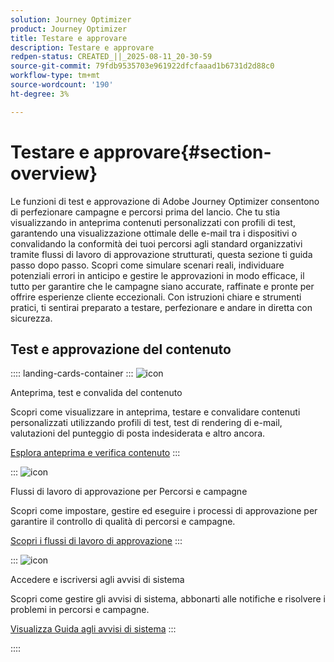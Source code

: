 ```yaml
---
solution: Journey Optimizer
product: Journey Optimizer
title: Testare e approvare
description: Testare e approvare
redpen-status: CREATED_||_2025-08-11_20-30-59
source-git-commit: 79fdb9535703e961922dfcfaaad1b6731d2d88c0
workflow-type: tm+mt
source-wordcount: '190'
ht-degree: 3%

---
```



# Testare e approvare{#section-overview}

Le funzioni di test e approvazione di Adobe Journey Optimizer consentono di perfezionare campagne e percorsi prima del lancio. Che tu stia visualizzando in anteprima contenuti personalizzati con profili di test, garantendo una visualizzazione ottimale delle e-mail tra i dispositivi o convalidando la conformità dei tuoi percorsi agli standard organizzativi tramite flussi di lavoro di approvazione strutturati, questa sezione ti guida passo dopo passo. Scopri come simulare scenari reali, individuare potenziali errori in anticipo e gestire le approvazioni in modo efficace, il tutto per garantire che le campagne siano accurate, raffinate e pronte per offrire esperienze cliente eccezionali. Con istruzioni chiare e strumenti pratici, ti sentirai preparato a testare, perfezionare e andare in diretta con sicurezza.

## Test e approvazione del contenuto

:::: landing-cards-container
:::
![icon](https://cdn.experienceleague.adobe.com/icons/list-check.svg?lang=it)

Anteprima, test e convalida del contenuto

Scopri come visualizzare in anteprima, testare e convalidare contenuti personalizzati utilizzando profili di test, test di rendering di e-mail, valutazioni del punteggio di posta indesiderata e altro ancora.

[Esplora anteprima e verifica contenuto](preview-test-landing-page.md)
:::

:::
![icon](https://cdn.experienceleague.adobe.com/icons/gear.svg?lang=it)

Flussi di lavoro di approvazione per Percorsi e campagne

Scopri come impostare, gestire ed eseguire i processi di approvazione per garantire il controllo di qualità di percorsi e campagne.

[Scopri i flussi di lavoro di approvazione](approve-landing-page.md)
:::

:::
![icon](https://cdn.experienceleague.adobe.com/icons/bell.svg?lang=it)

Accedere e iscriversi agli avvisi di sistema

Scopri come gestire gli avvisi di sistema, abbonarti alle notifiche e risolvere i problemi in percorsi e campagne.

[Visualizza Guida agli avvisi di sistema](../using/reports/alerts.md)
:::

::::
